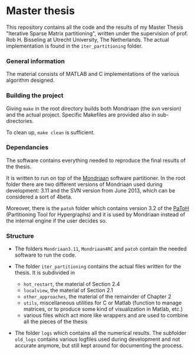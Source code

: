 # Master thesis

This repository contains all the code and the results of my Master Thesis "Iterative Sparse Matrix partitioning", written under the supervision of prof. Rob H. Bisseling at Utrecht University, The Netherlands. The actual implementation is found in the `iter_partitioning` folder.

### General information
The material consists of MATLAB and C implementations of the various algorithm designed.

### Building the project

Giving `make` in the root directory builds both Mondriaan (the svn version) and the actual project. Specific Makefiles are provided also in sub-directories.

To clean up, `make clean` is sufficient.

### Dependancies
The software contains everything needed to reproduce the final results of the thesis. 

It is written to run on top of the [Mondriaan](http://www.staff.science.uu.nl/~bisse101/Mondriaan/) software partitioner. In the root folder there are two different versions of Mondriaan used during development: 3.11 and the SVN version from June 2013, which can be considered a sort of 4beta.

Moreover, there is the `patoh` folder which contains version 3.2 of the [PaToH](http://bmi.osu.edu/~umit/software.html) (Partitioning Tool for Hypergraphs) and it is used by Mondriaan instead of the internal engine if the user decides so.

### Structure

* The folders `Mondriaan3.11`, `Mondriaan4RC` and `patoh` contain the needed software to run the code.

* The folder `iter_partitioning` contains the actual files written for the thesis. It is subdivided in
    * `hot_restart`, the material of Section 2.4
    * `localview`, the material of Section 2.1
    * `other_approaches`, the material of the remainder of Chapter 2
    * `utils`, miscellaneous utilities for C or Matlab (function to manage matrices, or to produce some kind of visualization in Matlab, etc.)
    * various files which act more like wrappers and are used to combine all the pieces of the thesis
 
* The folder `logs` which contains all the numerical results. The subfolder `old_logs` contains various logfiles used during development and not accurate anymore, but still kept around for documenting the process.
